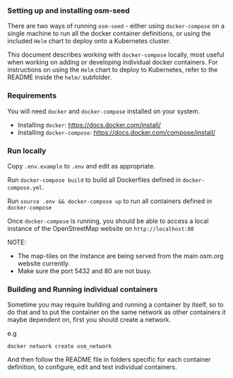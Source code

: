 ### Setting up and installing osm-seed

There are two ways of running `osm-seed` - either using `docker-compose` on a single machine to run all the docker container definitions, or using the included `Helm` chart to deploy onto a Kubernetes cluster.

This document describes working with `docker-compose` locally, most useful when working on adding or developing individual docker containers. For instructions on using the `Helm` chart to deploy to Kubernetes, refer to the README inside the `helm/` subfolder.

### Requirements

You will need `docker` and `docker-compose` installed on your system.

  - Installing `docker`: https://docs.docker.com/install/
  - Installing `docker-compose`: https://docs.docker.com/compose/install/

### Run locally

Copy `.env.example` to `.env` and edit as appropriate. 

Run `docker-compose build` to build all Dockerfiles defined in `docker-compose.yml`.

Run `source .env && docker-compose up` to run all containers defined in `docker-compose`

Once `docker-compose` is running, you should be able to access a local instance of the OpenStreetMap website on `http://localhost:80`

NOTE: 
 
 - The map-tiles on the instance are being served from the main osm.org website currently. 
 - Make sure the port 5432 and 80 are not busy.

### Building and Running individual containers

Sometime you may require building and running a container by itself, so to do that and to put the container on the same network as other containers it maybe dependent on, first you should create a network.

e.g

```
docker network create osm_network

```

And then follow the README file in folders specific for each container definition, to configure, edit and test individual containers. 